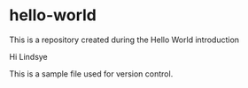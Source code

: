 # hello-world
This is a repository created during the Hello World introduction

Hi Lindsye

This is a sample file used for version control.
